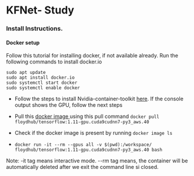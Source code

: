 # KFNet- Study

### Install Instructions.
#### Docker setup
Follow this tutorial for installing docker, if not available already.
Run the following commands to install docker.io

```
sudo apt update
sudo apt install docker.io
sudo systemctl start docker
sudo systemctl enable docker
```

- Follow the steps to install Nvidia-container-toolkit [here](https://docs.nvidia.com/datacenter/cloud-native/container-toolkit/install-guide.html#docker). If the console output shows the GPU, follow the next steps

- Pull this [docker image ](https://hub.docker.com/r/floydhub/tensorflow/tags?page=2) using this pull command
``` docker pull floydhub/tensorflow:1.11-gpu.cuda9cudnn7-py3_aws.40 ```

- Check if the docker image is present by running 
``` docker image ls ```

- ``` docker run -it --rm --gpus all -v $(pwd):/workspace/ floydhub/tensorflow:1.11-gpu.cuda9cudnn7-py3_aws.40 bash ```

Note: -it tag means interactive mode. --rm tag means, the container will be automatically deleted after we exit the command line si closed.

